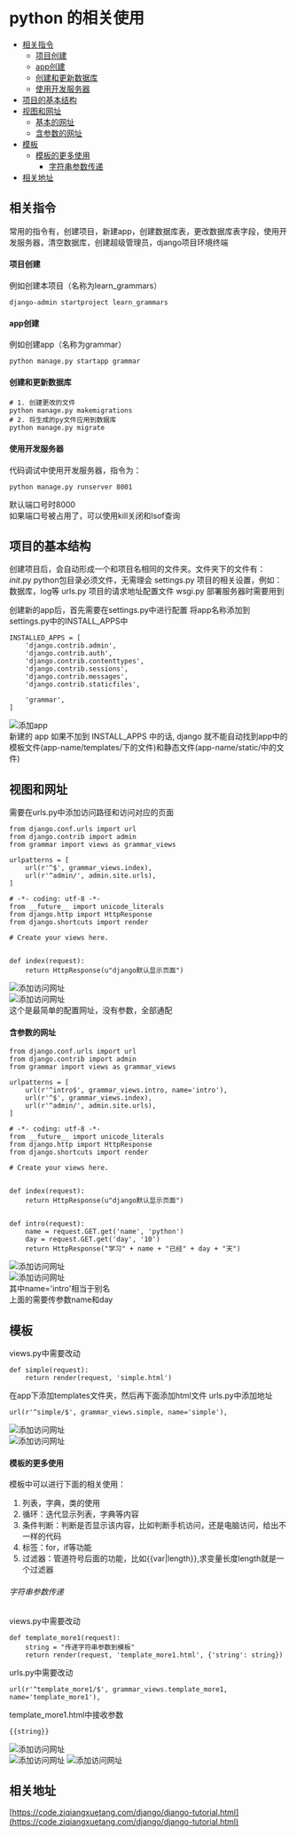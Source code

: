 # python 的相关使用

* [相关指令](#相关指令)
    * [项目创建](#项目创建)
    * [app创建](#app创建)
    * [创建和更新数据库](#创建和更新数据库)
    * [使用开发服务器](#使用开发服务器)
* [项目的基本结构](#项目的基本结构)
* [视图和网址](#视图和网址)
    * [基本的网址](#基本的网址)
    * [含参数的网址](#含参数的网址)
* [模板](#模板)
    * [模板的更多使用](#模板的更多使用)
        * [字符串参数传递](#字符串参数传递)
* [相关地址](#相关地址)

## 相关指令
常用的指令有，创建项目，新建app，创建数据库表，更改数据库表字段，使用开发服务器，清空数据库，创建超级管理员，django项目环境终端

#### 项目创建
例如创建本项目（名称为learn_grammars）
```
django-admin startproject learn_grammars
```

#### app创建
例如创建app（名称为grammar）
```
python manage.py startapp grammar
```

#### 创建和更新数据库
```
# 1. 创建更改的文件
python manage.py makemigrations
# 2. 将生成的py文件应用到数据库
python manage.py migrate
```

#### 使用开发服务器
代码调试中使用开发服务器，指令为：
```
python manage.py runserver 8001
```
默认端口号时8000  
如果端口号被占用了，可以使用kill关闭和lsof查询

## 项目的基本结构
创建项目后，会自动形成一个和项目名相同的文件夹。文件夹下的文件有：
_init_.py    python包目录必须文件，无需理会
settings.py  项目的相关设置，例如：数据库，log等
urls.py      项目的请求地址配置文件
wsgi.py      部署服务器时需要用到

创建新的app后，首先需要在settings.py中进行配置
将app名称添加到settings.py中的INSTALL_APPS中
```
INSTALLED_APPS = [
    'django.contrib.admin',
    'django.contrib.auth',
    'django.contrib.contenttypes',
    'django.contrib.sessions',
    'django.contrib.messages',
    'django.contrib.staticfiles',

    'grammar',
]
```
![添加app](imgs/img_001.png)  
新建的 app 如果不加到 INSTALL_APPS 中的话, django 就不能自动找到app中的模板文件(app-name/templates/下的文件)和静态文件(app-name/static/中的文件) 

## 视图和网址
需要在urls.py中添加访问路径和访问对应的页面
```
from django.conf.urls import url
from django.contrib import admin
from grammar import views as grammar_views

urlpatterns = [
    url(r'^$', grammar_views.index),
    url(r'^admin/', admin.site.urls),
]
```
```
# -*- coding: utf-8 -*-
from __future__ import unicode_literals
from django.http import HttpResponse
from django.shortcuts import render

# Create your views here.


def index(request):
    return HttpResponse(u"django默认显示页面")
```
![添加访问网址](imgs/img_002.png)  
![添加访问网址](imgs/img_003.png)  
这个是最简单的配置网址，没有参数，全部通配  

#### 含参数的网址
```
from django.conf.urls import url
from django.contrib import admin
from grammar import views as grammar_views

urlpatterns = [
    url(r'^intro$', grammar_views.intro, name='intro'),
    url(r'^$', grammar_views.index),
    url(r'^admin/', admin.site.urls),
]
```
```
# -*- coding: utf-8 -*-
from __future__ import unicode_literals
from django.http import HttpResponse
from django.shortcuts import render

# Create your views here.


def index(request):
    return HttpResponse(u"django默认显示页面")


def intro(request):
    name = request.GET.get('name', 'python')
    day = request.GET.get('day', '10')
    return HttpResponse("学习" + name + "已经" + day + "天")
```
![添加访问网址](imgs/img_004.png)  
![添加访问网址](imgs/img_005.png)  
其中name='intro'相当于别名  
上面的需要传参数name和day

## 模板
views.py中需要改动
```
def simple(request):
    return render(request, 'simple.html')
```
在app下添加templates文件夹，然后再下面添加html文件
urls.py中添加地址
```
url(r'^simple/$', grammar_views.simple, name='simple'),
```
![添加访问网址](imgs/img_006.png)  
![添加访问网址](imgs/img_007.png)  

#### 模板的更多使用
模板中可以进行下面的相关使用：
1. 列表，字典，类的使用
2. 循环：迭代显示列表，字典等内容
3. 条件判断：判断是否显示该内容，比如判断手机访问，还是电脑访问，给出不一样的代码
4. 标签：for，if等功能
5. 过滤器：管道符号后面的功能，比如{{var|length}},求变量长度length就是一个过滤器

###### 字符串参数传递
views.py中需要改动
```
def template_more1(request):
    string = "传递字符串参数到模板"
    return render(request, 'template_more1.html', {'string': string})
```
urls.py中需要改动
```
url(r'^template_more1/$', grammar_views.template_more1, name='template_more1'),
```
template_more1.html中接收参数
```
{{string}}
```
![添加访问网址](imgs/img_008.png)  
![添加访问网址](imgs/img_009.png)
![添加访问网址](imgs/img_010.png)

## 相关地址
[https://code.ziqiangxuetang.com/django/django-tutorial.html](https://code.ziqiangxuetang.com/django/django-tutorial.html)